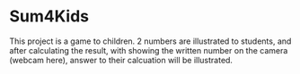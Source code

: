 # Sum4Kids
This project is a game to children. 2 numbers are illustrated to students, and after calculating the result, with showing the written number on the camera (webcam here), answer to their calcuation will be illustrated.

